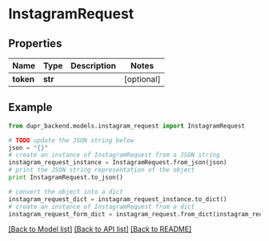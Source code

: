 # InstagramRequest


## Properties
Name | Type | Description | Notes
------------ | ------------- | ------------- | -------------
**token** | **str** |  | [optional] 

## Example

```python
from dupr_backend.models.instagram_request import InstagramRequest

# TODO update the JSON string below
json = "{}"
# create an instance of InstagramRequest from a JSON string
instagram_request_instance = InstagramRequest.from_json(json)
# print the JSON string representation of the object
print InstagramRequest.to_json()

# convert the object into a dict
instagram_request_dict = instagram_request_instance.to_dict()
# create an instance of InstagramRequest from a dict
instagram_request_form_dict = instagram_request.from_dict(instagram_request_dict)
```
[[Back to Model list]](../README.md#documentation-for-models) [[Back to API list]](../README.md#documentation-for-api-endpoints) [[Back to README]](../README.md)



